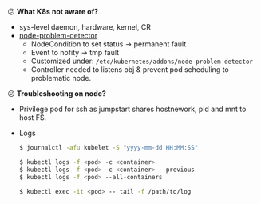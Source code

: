 :confused: **What K8s not aware of?**

- sys-level daemon, hardware, kernel, CR
- [node-problem-detector](https://github.com/kubernetes/node-problem-detector)
  - NodeCondition to set status → permanent fault
  - Event to nofity → tmp fault
  - Customized under: `/etc/kubernetes/addons/node-problem-detector`
  - Controller needed to listens obj & prevent pod scheduling to problematic node.



:confused: **Troubleshooting on node?**

- Privilege pod for ssh as jumpstart shares hostnework, pid and mnt to host FS.

- Logs

  ```bash
  $ journalctl -afu kubelet -S "yyyy-mm-dd HH:MM:SS"
  
  $ kubectl logs -f <pod> -c <container>
  $ kubectl logs -f <pod> -c <container> --previous
  $ kubectl logs -f <pod> --all-containers
  
  $ kubectl exec -it <pod> -- tail -f /path/to/log
  ```

  
